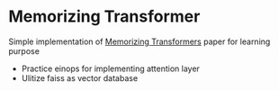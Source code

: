 # Memorizing Transformer
Simple implementation of  <a href="https://arxiv.org/abs/2203.08913">Memorizing Transformers</a> paper for learning purpose
- Practice einops for implementing attention layer
- Ulitize faiss as vector database 